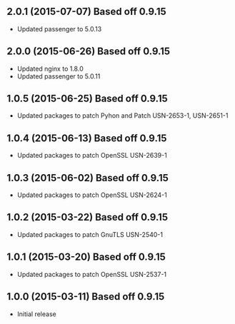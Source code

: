 ## 2.0.1 (2015-07-07) Based off 0.9.15

* Updated passenger to 5.0.13

## 2.0.0 (2015-06-26) Based off 0.9.15

* Updated nginx to 1.8.0
* Updated passenger to 5.0.11

## 1.0.5 (2015-06-25) Based off 0.9.15

* Updated packages to patch Pyhon and Patch USN-2653-1, USN-2651-1

## 1.0.4 (2015-06-13) Based off 0.9.15

* Updated packages to patch OpenSSL USN-2639-1

## 1.0.3 (2015-06-02) Based off 0.9.15

* Updated packages to patch OpenSSL USN-2624-1

## 1.0.2 (2015-03-22) Based off 0.9.15

* Updated packages to patch GnuTLS USN-2540-1

## 1.0.1 (2015-03-20) Based off 0.9.15

* Updated packages to patch OpenSSL USN-2537-1

## 1.0.0 (2015-03-11) Based off 0.9.15

* Initial release
